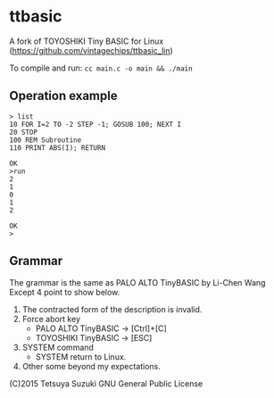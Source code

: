 # ttbasic

A fork of TOYOSHIKI Tiny BASIC for Linux (https://github.com/vintagechips/ttbasic_lin)

To compile and run: `cc main.c -o main && ./main`

## Operation example

```text
> list
10 FOR I=2 TO -2 STEP -1; GOSUB 100; NEXT I
20 STOP
100 REM Subroutine
110 PRINT ABS(I); RETURN

OK
>run
2
1
0
1
2

OK
>
```

## Grammar

The grammar is the same as
PALO ALTO TinyBASIC by Li-Chen Wang
Except 4 point to show below.

1. The contracted form of the description is invalid.
2. Force abort key
   * PALO ALTO TinyBASIC -> [Ctrl]+[C]
   * TOYOSHIKI TinyBASIC -> [ESC]
3. SYSTEM command
   * SYSTEM return to Linux.
4. Other some beyond my expectations.

(C)2015 Tetsuya Suzuki
GNU General Public License
